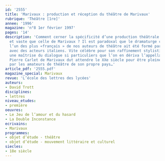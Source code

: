 ```yaml
---
id: '2555'
title: 'Marivaux : production et réception du théâtre de Marivaux'
rubrique: 'Théâtre [1re]'
annee: '1996'
magazine: 'n°8 1er février 1997'
pages: '14'
description: 'Comment cerner la spécificité d’une production théâtrale aussi riche
  et vaste que celle de Marivaux ? Il est paradoxal que le dramaturge considéré comme
  l’un des plus «français » de nos auteurs de théâtre ait été formé par sa collaboration
  avec des acteurs italiens. Vite célèbre pour son raffinement stylistique et pour
  une maîtrise du dialogue si particuliers que l’on en dériva l’appellation «marivaudage»,
  Pierre Carlet de Marivaux dut attendre le XXe siècle pour être pleinement réclamé
  par les amateurs de théâtre de son propre pays…'
article_pdf: '2555.pdf'
magazine_special: Marivaux
revue: 'L’école des lettres des lycées'
auteurs:
- David Trott
disciplines:
- lettres
niveau_etudes:
- première
oeuvres:
- Le Jeu de l’amour et du hasard
- La Double Inconstance
ecrivains:
- Marivaux
programmes:
- objet d’étude - théâtre
- objet d’étude - mouvement littéraire et culturel
siecles:
- 18e siècle
---
```

